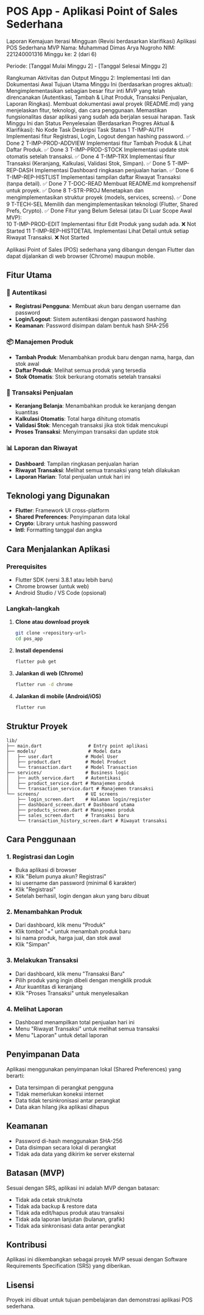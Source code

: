# POS App - Aplikasi Point of Sales Sederhana
Laporan Kemajuan Iterasi Mingguan (Revisi berdasarkan klarifikasi)
Aplikasi POS Sederhana MVP
Nama: Muhammad Dimas Arya Nugroho
NIM: 221240001316
Minggu ke: 2 (dari 6)

Periode: [Tanggal Mulai Minggu 2] - [Tanggal Selesai Minggu 2]

Rangkuman Aktivitas dan Output Minggu 2: Implementasi Inti dan Dokumentasi Awal
Tujuan Utama Minggu Ini (berdasarkan progres aktual):
Mengimplementasikan sebagian besar fitur inti MVP yang telah direncanakan (Autentikasi, Tambah & Lihat Produk, Transaksi Penjualan, Laporan Ringkas).
Membuat dokumentasi awal proyek (README.md) yang menjelaskan fitur, teknologi, dan cara penggunaan.
Memastikan fungsionalitas dasar aplikasi yang sudah ada berjalan sesuai harapan.
Task Minggu Ini dan Status Penyelesaian (Berdasarkan Progres Aktual & Klarifikasi):
No	Kode Task	Deskripsi Task	Status
1	T-IMP-AUTH	Implementasi fitur Registrasi, Login, Logout dengan hashing password.	✅ Done
2	T-IMP-PROD-ADDVIEW	Implementasi fitur Tambah Produk & Lihat Daftar Produk.	✅ Done
3	T-IMP-PROD-STOCK	Implementasi update stok otomatis setelah transaksi.	✅ Done
4	T-IMP-TRX	Implementasi fitur Transaksi (Keranjang, Kalkulasi, Validasi Stok, Simpan).	✅ Done
5	T-IMP-REP-DASH	Implementasi Dashboard ringkasan penjualan harian.	✅ Done
6	T-IMP-REP-HISTLIST	Implementasi tampilan daftar Riwayat Transaksi (tanpa detail).	✅ Done
7	T-DOC-READ	Membuat README.md komprehensif untuk proyek.	✅ Done
8	T-STR-PROJ	Menetapkan dan mengimplementasikan struktur proyek (models, services, screens).	✅ Done
9	T-TECH-SEL	Memilih dan mengimplementasikan teknologi (Flutter, Shared Prefs, Crypto).	✅ Done
Fitur yang Belum Selesai (atau Di Luar Scope Awal MVP):			
10	T-IMP-PROD-EDIT	Implementasi fitur Edit Produk yang sudah ada.	❌ Not Started
11	T-IMP-REP-HISTDETAIL	Implementasi Lihat Detail untuk setiap Riwayat Transaksi.	❌ Not Started

Aplikasi Point of Sales (POS) sederhana yang dibangun dengan Flutter dan dapat dijalankan di web browser (Chrome) maupun mobile.

## Fitur Utama

### 🔐 Autentikasi
- **Registrasi Pengguna**: Membuat akun baru dengan username dan password
- **Login/Logout**: Sistem autentikasi dengan password hashing
- **Keamanan**: Password disimpan dalam bentuk hash SHA-256

### 📦 Manajemen Produk
- **Tambah Produk**: Menambahkan produk baru dengan nama, harga, dan stok awal
- **Daftar Produk**: Melihat semua produk yang tersedia
- **Stok Otomatis**: Stok berkurang otomatis setelah transaksi

### 🛒 Transaksi Penjualan
- **Keranjang Belanja**: Menambahkan produk ke keranjang dengan kuantitas
- **Kalkulasi Otomatis**: Total harga dihitung otomatis
- **Validasi Stok**: Mencegah transaksi jika stok tidak mencukupi
- **Proses Transaksi**: Menyimpan transaksi dan update stok

### 📊 Laporan dan Riwayat
- **Dashboard**: Tampilan ringkasan penjualan harian
- **Riwayat Transaksi**: Melihat semua transaksi yang telah dilakukan
- **Laporan Harian**: Total penjualan untuk hari ini

## Teknologi yang Digunakan

- **Flutter**: Framework UI cross-platform
- **Shared Preferences**: Penyimpanan data lokal
- **Crypto**: Library untuk hashing password
- **Intl**: Formatting tanggal dan angka

## Cara Menjalankan Aplikasi

### Prerequisites
- Flutter SDK (versi 3.8.1 atau lebih baru)
- Chrome browser (untuk web)
- Android Studio / VS Code (opsional)

### Langkah-langkah

1. **Clone atau download proyek**
   ```bash
   git clone <repository-url>
   cd pos_app
   ```

2. **Install dependensi**
   ```bash
   flutter pub get
   ```

3. **Jalankan di web (Chrome)**
   ```bash
   flutter run -d chrome
   ```

4. **Jalankan di mobile (Android/iOS)**
   ```bash
   flutter run
   ```

## Struktur Proyek

```
lib/
├── main.dart                 # Entry point aplikasi
├── models/                   # Model data
│   ├── user.dart            # Model User
│   ├── product.dart         # Model Product
│   └── transaction.dart     # Model Transaction
├── services/                # Business logic
│   ├── auth_service.dart    # Autentikasi
│   ├── product_service.dart # Manajemen produk
│   └── transaction_service.dart # Manajemen transaksi
└── screens/                 # UI screens
    ├── login_screen.dart    # Halaman login/register
    ├── dashboard_screen.dart # Dashboard utama
    ├── products_screen.dart # Manajemen produk
    ├── sales_screen.dart    # Transaksi baru
    └── transaction_history_screen.dart # Riwayat transaksi
```

## Cara Penggunaan

### 1. Registrasi dan Login
- Buka aplikasi di browser
- Klik "Belum punya akun? Registrasi"
- Isi username dan password (minimal 6 karakter)
- Klik "Registrasi"
- Setelah berhasil, login dengan akun yang baru dibuat

### 2. Menambahkan Produk
- Dari dashboard, klik menu "Produk"
- Klik tombol "+" untuk menambah produk baru
- Isi nama produk, harga jual, dan stok awal
- Klik "Simpan"

### 3. Melakukan Transaksi
- Dari dashboard, klik menu "Transaksi Baru"
- Pilih produk yang ingin dibeli dengan mengklik produk
- Atur kuantitas di keranjang
- Klik "Proses Transaksi" untuk menyelesaikan

### 4. Melihat Laporan
- Dashboard menampilkan total penjualan hari ini
- Menu "Riwayat Transaksi" untuk melihat semua transaksi
- Menu "Laporan" untuk detail laporan

## Penyimpanan Data

Aplikasi menggunakan penyimpanan lokal (Shared Preferences) yang berarti:
- Data tersimpan di perangkat pengguna
- Tidak memerlukan koneksi internet
- Data tidak tersinkronisasi antar perangkat
- Data akan hilang jika aplikasi dihapus

## Keamanan

- Password di-hash menggunakan SHA-256
- Data disimpan secara lokal di perangkat
- Tidak ada data yang dikirim ke server eksternal

## Batasan (MVP)

Sesuai dengan SRS, aplikasi ini adalah MVP dengan batasan:
- Tidak ada cetak struk/nota
- Tidak ada backup & restore data
- Tidak ada edit/hapus produk atau transaksi
- Tidak ada laporan lanjutan (bulanan, grafik)
- Tidak ada sinkronisasi data antar perangkat

## Kontribusi

Aplikasi ini dikembangkan sebagai proyek MVP sesuai dengan Software Requirements Specification (SRS) yang diberikan.

## Lisensi

Proyek ini dibuat untuk tujuan pembelajaran dan demonstrasi aplikasi POS sederhana.
